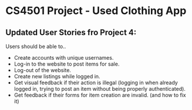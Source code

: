 # CS4501 Project - Used Clothing App

## Updated User Stories fro Project 4:

Users should be able to..
- Create accounts with unique usernames.
- Log-in to the website to post items for sale.
- Log-out of the website.
- Create new listings while logged in.
- Get visual feedback if their action is illegal (logging in when already logged in, trying to post an item without being properly authenticated).
- Get feedback if their forms for item creation are invalid. (and how to fix it)
